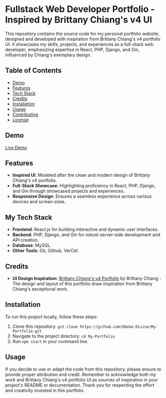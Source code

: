 # Fullstack Web Developer Portfolio - Inspired by Brittany Chiang's v4 UI

This repository contains the source code for my personal portfolio website, designed and developed with inspiration from Brittany Chiang's v4 portfolio UI. It showcases my skills, projects, and experiences as a full-stack web developer, emphasizing expertise in React, PHP, Django, and Gin, influenced by Chiang's exemplary design.

## Table of Contents

- [Demo](#demo)
- [Features](#features)
- [Tech Stack](#tech-stack)
- [Credits](#credits)
- [Installation](#installation)
- [Usage](#usage)
- [Contributing](#contributing)
- [License](#license)

## Demo

[Live Demo](https://okekedivine.vercel.app/)

## Features

- **Inspired UI**: Modeled after the clean and modern design of Brittany Chiang's v4 portfolio.
- **Full-Stack Showcase**: Highlighting proficiency in React, PHP, Django, and Gin through showcased projects and experiences.
- **Responsive Design**: Ensures a seamless experience across various devices and screen sizes.

## My Tech Stack

- **Frontend**: React.js for building interactive and dynamic user interfaces.
- **Backend**: PHP, Django, and Gin for robust server-side development and API creation.
- **Database**: MySQL.
- **Other Tools**: Git, Github, VerCel.

## Credits

- **UI Design Inspiration**: [Brittany Chiang's v4 Portfolio](https://v4.brittanychiang.com/) by Brittany Chiang - The design and layout of this portfolio draw inspiration from Brittany Chiang's exceptional work.

## Installation

To run this project locally, follow these steps:

1. Clone this repository: `git clone https://github.com/Okeke-Divine/My-Portfolio.git`
2. Navigate to the project directory: `cd My-Portfolio`
3. Run `npm start` in your  command line.

## Usage

If you decide to use or adapt the code from this repository, please ensure to provide proper attribution and credit. Remember to acknowledge both my work and Brittany Chiang's v4 portfolio UI as sources of inspiration in your project's README or documentation. Thank you for respecting the effort and creativity invested in this portfolio.


##
